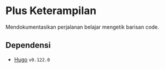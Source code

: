 # Plus Keterampilan

Mendokumentasikan perjalanan belajar mengetik barisan code.

## Dependensi

- [Hugo](https://github.com/gohugoio/hugo) `v0.122.0`
